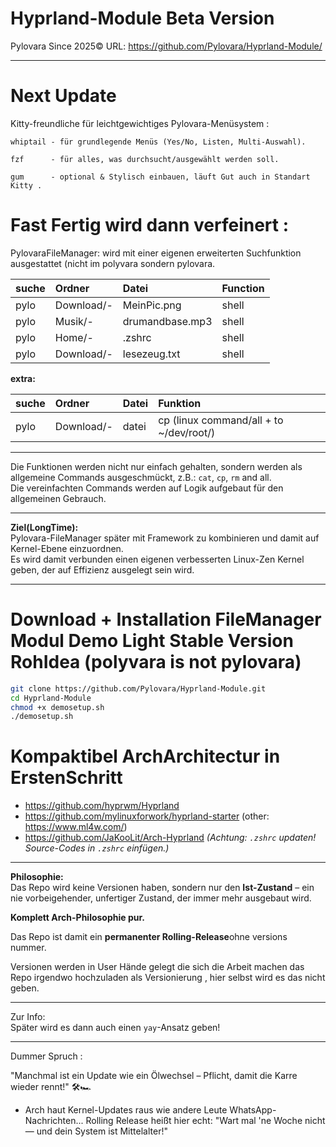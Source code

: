 # Hyprland-Module Beta Version

Pylovara Since 2025© 
URL: https://github.com/Pylovara/Hyprland-Module/

---
# Next Update 

Kitty-freundliche für leichtgewichtiges Pylovara-Menüsystem :

    whiptail - für grundlegende Menüs (Yes/No, Listen, Multi-Auswahl).

    fzf      - für alles, was durchsucht/ausgewählt werden soll.

    gum      - optional & Stylisch einbauen, läuft Gut auch in Standart Kitty .

# Fast Fertig wird dann verfeinert :

PylovaraFileManager: wird mit einer eigenen erweiterten Suchfunktion ausgestattet (nicht im polyvara sondern pylovara.

| suche | Ordner | Datei | Function |
|:-----|:-------|:------|:---------|
| pylo | Download/- | MeinPic.png | shell |
| pylo | Musik/- | drumandbase.mp3 | shell |
| pylo | Home/- | .zshrc | shell |
| pylo | Download/- | lesezeug.txt | shell |

**extra:**

| suche | Ordner | Datei | Funktion |
|:-----|:-------|:------|:---------|
| pylo | Download/- | datei | cp (linux command/all + to ~/dev/root/) |

---

Die Funktionen werden nicht nur einfach gehalten, sondern werden als allgemeine Commands ausgeschmückt, z.B.: `cat`, `cp`, `rm` and all.  
Die vereinfachten Commands werden auf Logik aufgebaut für den allgemeinen Gebrauch.

---

**Ziel(LongTime):**  
Pylovara-FileManager später mit Framework zu kombinieren und damit auf Kernel-Ebene einzuordnen.  
Es wird damit verbunden einen eigenen verbesserten Linux-Zen Kernel geben, der auf Effizienz ausgelegt sein wird.  

---

# Download + Installation FileManager Modul   Demo Light Stable Version  RohIdea (polyvara is not pylovara) 

```bash
git clone https://github.com/Pylovara/Hyprland-Module.git
cd Hyprland-Module
chmod +x demosetup.sh
./demosetup.sh
```

# Kompaktibel ArchArchitectur in ErstenSchritt

- https://github.com/hyprwm/Hyprland
- https://github.com/mylinuxforwork/hyprland-starter (other: https://www.ml4w.com/)
- https://github.com/JaKooLit/Arch-Hyprland *(Achtung: `.zshrc` updaten! Source-Codes in `.zshrc` einfügen.)*

---

**Philosophie:**  
Das Repo wird keine Versionen haben, sondern nur den **Ist-Zustand** – 
ein nie vorbeigehender, unfertiger Zustand, der immer mehr ausgebaut wird.  

**Komplett Arch-Philosophie pur.**

Das Repo ist damit ein **permanenter Rolling-Release**ohne versions nummer.

Versionen werden in User Hände gelegt die sich die Arbeit machen das Repo 
irgendwo hochzuladen als Versionierung , hier selbst wird es das nicht geben.

---

Zur Info:  
Später wird es dann auch einen `yay`-Ansatz geben!

---

Dummer Spruch :

"Manchmal ist ein Update wie ein Ölwechsel – Pflicht, damit die Karre wieder rennt!" 🛠️🏎️
- Arch haut Kernel-Updates raus wie andere Leute WhatsApp-Nachrichten...
Rolling Release heißt hier echt: "Wart mal 'ne Woche nicht — und dein System ist Mittelalter!"

